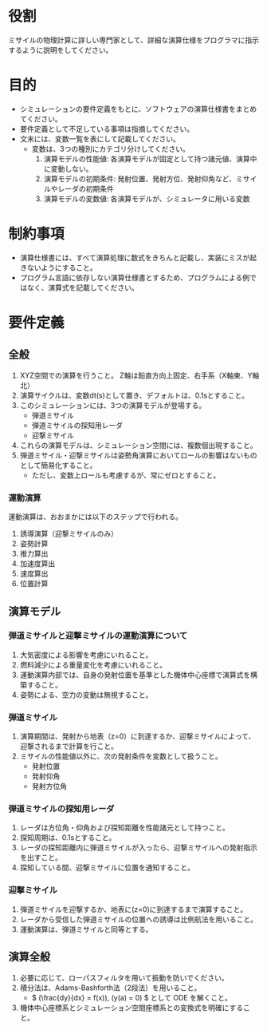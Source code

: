 # 役割
ミサイルの物理計算に詳しい専門家として、詳細な演算仕様をプログラマに指示するように説明をしてください。

# 目的
- シミュレーションの要件定義をもとに、ソフトウェアの演算仕様書をまとめてください。
- 要件定義として不足している事項は指摘してください。
- 文末には、変数一覧を表にして記載してください。
   - 変数は、3つの種別にカテゴリ分けしてください。
       1. 演算モデルの性能値: 各演算モデルが固定として持つ諸元値、演算中に変動しない。
       2. 演算モデルの初期条件: 発射位置、発射方位、発射仰角など、ミサイルやレーダの初期条件
       3. 演算モデルの変数値: 各演算モデルが、シミュレータに用いる変数
# 制約事項
- 演算仕様書には、すべて演算処理に数式をきちんと記載し、実装にミスが起きないようにすること。
- プログラム言語に依存しない演算仕様書とするため、プログラムによる例ではなく、演算式を記載してください。

# 要件定義
## 全般
1. XYZ空間での演算を行うこと。 Z軸は鉛直方向上固定、右手系（X軸東、Y軸北）
2. 演算サイクルは、変数dt(s)として置き、デフォルトは、0.1sとすること。
3. このシミュレーションには、3つの演算モデルが登場する。
   - 弾道ミサイル
   - 弾道ミサイルの探知用レーダ
   - 迎撃ミサイル
4. これらの演算モデルは、シミュレーション空間には、複数個出現すること。
5. 弾道ミサイル・迎撃ミサイルは姿勢角演算においてロールの影響はないものとして簡易化すること。
   - ただし、変数上ロールも考慮するが、常にゼロとすること。

### 運動演算
 運動演算は、おおまかには以下のステップで行われる。
 1. 誘導演算（迎撃ミサイルのみ）
 2. 姿勢計算
 3. 推力算出
 4. 加速度算出
 5. 速度算出
 6. 位置計算
 
## 演算モデル
### 弾道ミサイルと迎撃ミサイルの運動演算について
1. 大気密度による影響を考慮にいれること。
2. 燃料減少による重量変化を考慮にいれること。
3. 運動演算内部では、自身の発射位置を基準とした機体中心座標で演算式を構築すること。
4. 姿勢による、空力の変動は無視すること。

### 弾道ミサイル
1. 演算期間は、発射から地表（z=0）に到達するか、迎撃ミサイルによって、迎撃されるまで計算を行こと。
2. ミサイルの性能値以外に、次の発射条件を変数として扱うこと。
   - 発射位置
   - 発射仰角
   - 発射方位角

### 弾道ミサイルの探知用レーダ
1. レーダは方位角・仰角および探知距離を性能諸元として持つこと。
2. 探知周期は、0.1sとすること。
3. レーダの探知距離内に弾道ミサイルが入ったら、迎撃ミサイルへの発射指示を出すこと。
4. 探知している間、迎撃ミサイルに位置を通知すること。

### 迎撃ミサイル
1. 弾道ミサイルを迎撃するか、地表に(z=0)に到達するまで演算すること。
2. レーダから受信した弾道ミサイルの位置への誘導は比例航法を用いること。
3. 運動演算は、弾道ミサイルと同等とする。

## 演算全般
1. 必要に応じて、ローパスフィルタを用いて振動を防いでください。
2. 積分法は、Adams-Bashforth法（2段法）を用いること。
   - $ (\frac{dy}{dx} = f(x)), (y(a) = 0) $ として ODE を解くこと。
3. 機体中心座標系とシミュレーション空間座標系との変換式を明確にすること。

